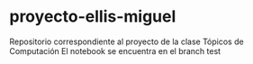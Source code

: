 # proyecto-ellis-miguel
Repositorio correspondiente al proyecto de la clase Tópicos de Computación
El notebook se encuentra en el branch test
